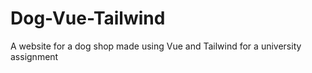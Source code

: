 # Dog-Vue-Tailwind
 A website for a dog shop made using Vue and Tailwind for a university assignment
